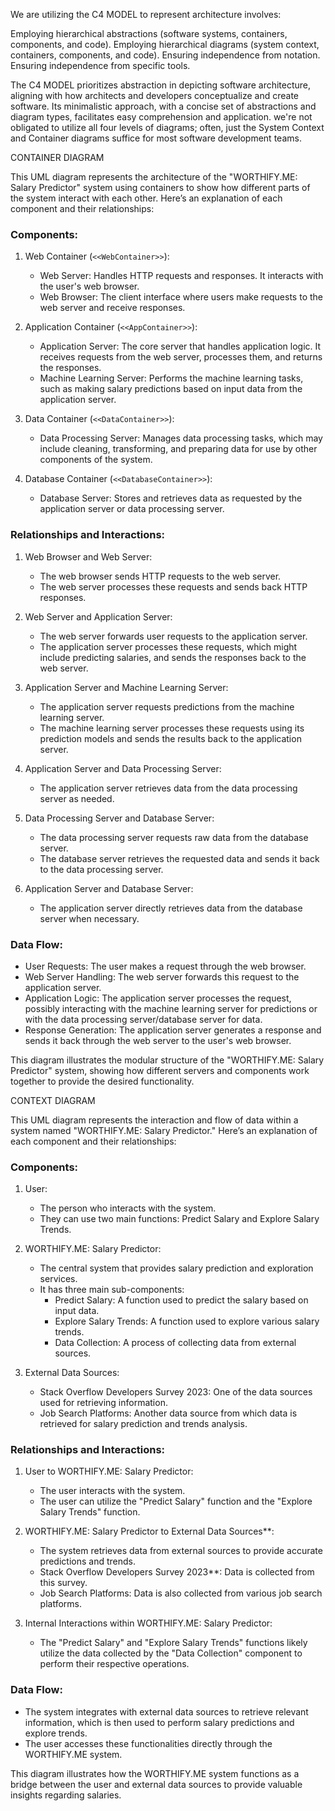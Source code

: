 We are utilizing the C4 MODEL to represent architecture involves:

Employing hierarchical abstractions (software systems, containers, components, and code).
Employing hierarchical diagrams (system context, containers, components, and code).
Ensuring independence from notation.
Ensuring independence from specific tools.

The C4 MODEL prioritizes abstraction in depicting software architecture, aligning with how architects and developers conceptualize and create software. Its minimalistic approach, with a concise set of abstractions and diagram types, facilitates easy comprehension and application. we're not obligated to utilize all four levels of diagrams; often, just the System Context and Container diagrams suffice for most software development teams.





CONTAINER DIAGRAM

This UML diagram represents the architecture of the "WORTHIFY.ME: Salary Predictor" system using containers to show how different parts of the system interact with each other. Here’s an explanation of each component and their relationships:
 
### Components:
 
1. Web Container (`<<WebContainer>>`):
   - Web Server: Handles HTTP requests and responses. It interacts with the user's web browser.
   - Web Browser: The client interface where users make requests to the web server and receive responses.
 
2. Application Container (`<<AppContainer>>`):
   - Application Server: The core server that handles application logic. It receives requests from the web server, processes them, and returns the responses.
   - Machine Learning Server: Performs the machine learning tasks, such as making salary predictions based on input data from the application server.
 
3. Data Container (`<<DataContainer>>`):
   - Data Processing Server: Manages data processing tasks, which may include cleaning, transforming, and preparing data for use by other components of the system.
 
4. Database Container (`<<DatabaseContainer>>`):
   - Database Server: Stores and retrieves data as requested by the application server or data processing server.
 
### Relationships and Interactions:
 
1. Web Browser and Web Server:
   - The web browser sends HTTP requests to the web server.
   - The web server processes these requests and sends back HTTP responses.
 
2. Web Server and Application Server:
   - The web server forwards user requests to the application server.
   - The application server processes these requests, which might include predicting salaries, and sends the responses back to the web server.
 
3. Application Server and Machine Learning Server:
   - The application server requests predictions from the machine learning server.
   - The machine learning server processes these requests using its prediction models and sends the results back to the application server.
 
4. Application Server and Data Processing Server:
   - The application server retrieves data from the data processing server as needed.
 
5. Data Processing Server and Database Server:
   - The data processing server requests raw data from the database server.
   - The database server retrieves the requested data and sends it back to the data processing server.
 
6. Application Server and Database Server:
   - The application server directly retrieves data from the database server when necessary.
 
### Data Flow:
 
- User Requests: The user makes a request through the web browser.
- Web Server Handling: The web server forwards this request to the application server.
- Application Logic: The application server processes the request, possibly interacting with the machine learning server for predictions or with the data processing server/database server for data.
- Response Generation: The application server generates a response and sends it back through the web server to the user's web browser.
 
This diagram illustrates the modular structure of the "WORTHIFY.ME: Salary Predictor" system, showing how different servers and components work together to provide the desired functionality.




CONTEXT DIAGRAM

This UML diagram represents the interaction and flow of data within a system named "WORTHIFY.ME: Salary Predictor." Here’s an explanation of each component and their relationships:
 
### Components:
 
1. User:
   - The person who interacts with the system.
   - They can use two main functions: Predict Salary and Explore Salary Trends.
 
2. WORTHIFY.ME: Salary Predictor:
   - The central system that provides salary prediction and exploration services.
   - It has three main sub-components:
     - Predict Salary: A function used to predict the salary based on input data.
     - Explore Salary Trends: A function used to explore various salary trends.
     - Data Collection: A process of collecting data from external sources.
 
3. External Data Sources:
   - Stack Overflow Developers Survey 2023: One of the data sources used for retrieving information.
   - Job Search Platforms: Another data source from which data is retrieved for salary prediction and trends analysis.
 
### Relationships and Interactions:
 
1. User to WORTHIFY.ME: Salary Predictor:
   - The user interacts with the system.
   - The user can utilize the "Predict Salary" function and the "Explore Salary Trends" function.
2. WORTHIFY.ME: Salary Predictor to External Data Sources**:
   - The system retrieves data from external sources to provide accurate predictions and trends.
   - Stack Overflow Developers Survey 2023**: Data is collected from this survey.
   - Job Search Platforms: Data is also collected from various job search platforms.
 
3. Internal Interactions within WORTHIFY.ME: Salary Predictor:
   - The "Predict Salary" and "Explore Salary Trends" functions likely utilize the data collected by the "Data Collection" component to perform their respective operations.
 
### Data Flow:
 
- The system integrates with external data sources to retrieve relevant information, which is then used to perform salary predictions and explore trends.
- The user accesses these functionalities directly through the WORTHIFY.ME system.
 
This diagram illustrates how the WORTHIFY.ME system functions as a bridge between the user and external data sources to provide valuable insights regarding salaries.







